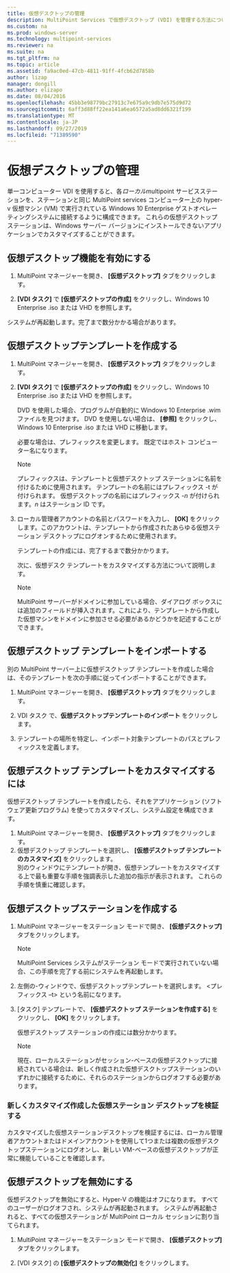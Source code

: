 ```yaml
---
title: 仮想デスクトップの管理
description: MultiPoint Services で仮想デスクトップ (VDI) を管理する方法について説明します。
ms.custom: na
ms.prod: windows-server
ms.technology: multipoint-services
ms.reviewer: na
ms.suite: na
ms.tgt_pltfrm: na
ms.topic: article
ms.assetid: fa9ac0ed-47cb-4811-91ff-4fcb62d7858b
author: lizap
manager: dongill
ms.author: elizapo
ms.date: 08/04/2016
ms.openlocfilehash: 45bb3e98779bc27913c7e675a9c9db7e575d9d72
ms.sourcegitcommit: 6aff3d88ff22ea141a6ea6572a5ad8dd6321f199
ms.translationtype: MT
ms.contentlocale: ja-JP
ms.lasthandoff: 09/27/2019
ms.locfileid: "71389590"
---
```

# <a name="manage-virtual-desktops"></a>仮想デスクトップの管理
単一コンピューター VDI を使用すると、各*ローカル*multipoint サービスステーションを、ステーションと同じ MultiPoint services コンピューター上の hyper-v 仮想マシン (VM) で実行されている Windows 10 Enterprise ゲストオペレーティングシステムに接続するように構成できます。 これらの仮想デスクトップ ステーションは、Windows サーバー バージョンにインストールできないアプリケーションでカスタマイズすることができます。  
  
## <a name="enable-the-virtual-desktop-feature"></a>仮想デスクトップ機能を有効にする  
  
1.  MultiPoint マネージャーを開き、 **[仮想デスクトップ]** タブをクリックします。  
  
2.  **[VDI タスク]** で **[仮想デスクトップの作成]** をクリックし、Windows 10 Enterprise .iso または VHD を参照します。  
  
システムが再起動します。完了まで数分かかる場合があります。  
  
## <a name="create-a-virtual-desktop-template"></a>仮想デスクトップテンプレートを作成する  
  
1.  MultiPoint マネージャーを開き、 **[仮想デスクトップ]** タブをクリックします。  
  
2.  **[VDI タスク]** で **[仮想デスクトップの作成]** をクリックし、Windows 10 Enterprise .iso または VHD を参照します。  
  
    DVD を使用した場合、プログラムが自動的に Windows 10 Enterprise .wim ファイルを見つけます。 DVD を使用しない場合は、 **[参照]** をクリックし、Windows 10 Enterprise .iso または VHD に移動します。  
  
    必要な場合は、プレフィックスを変更します。 既定ではホスト コンピューター名になります。  
  
    > [!NOTE]  
    > プレフィックスは、テンプレートと仮想デスクトップ ステーションに名前を付けるために使用されます。 テンプレートの名前にはプレフィックス \-t が付けられます。 仮想デスクトップの名前にはプレフィックス \-*n* が付けられます。*n* はステーション ID です。  
  
4.  ローカル管理者アカウントの名前とパスワードを入力し、 **[OK]** をクリックします。このアカウントは、テンプレートから作成されたあらゆる仮想ステーション デスクトップにログオンするために使用されます。  
  
    テンプレートの作成には、完了するまで数分かかります。  
      
    次に、仮想デスク テンプレートをカスタマイズする方法について説明します。  
      
    > [!NOTE]  
    > MultiPoint サーバーがドメインに参加している場合、ダイアログ ボックスには追加のフィールドが挿入されます。これにより、テンプレートから作成した仮想マシンをドメインに参加させる必要があるかどうかを記述することができます。   
  
## <a name="import-a-virtual-desktop-template"></a>仮想デスクトップ テンプレートをインポートする  
別の MultiPoint サーバー上に仮想デスクトップ テンプレートを作成した場合は、そのテンプレートを次の手順に従ってインポートすることができます。  

1.  MultiPoint マネージャーを開き、 **[仮想デスクトップ]** タブをクリックします。  
  
2.  VDI タスク で、**仮想デスクトップテンプレートのインポート** をクリックします。  
  
3.  テンプレートの場所を特定し、インポート対象テンプレートのパスとプレフィックスを定義します。  
  
## <a name="customize-the-virtual-desktop-template"></a>仮想デスクトップ テンプレートをカスタマイズするには  
仮想デスクトップ テンプレートを作成したら、それをアプリケーション (ソフトウェア更新プログラム) を使ってカスタマイズし、システム設定を構成できます。   

1. MultiPoint マネージャーを開き、 **[仮想デスクトップ]** タブをクリックします。  
2. 仮想デスクトップ テンプレートを選択し、 **[仮想デスクトップ テンプレートのカスタマイズ]** をクリックします。  
別のウィンドウにテンプレートが開き、仮想テンプレートをカスタマイズする上で最も重要な手順を強調表示した追加の指示が表示されます。 これらの手順を慎重に確認します。  
  
## <a name="create-virtual-desktop-stations"></a>仮想デスクトップステーションを作成する  
  
1.  MultiPoint マネージャーをステーション モードで開き、 **[仮想デスクトップ]** タブをクリックします。  
  
    > [!NOTE]  
    > MultiPoint Services システムがステーション モードで実行されていない場合、この手順を完了する前にシステムを再起動します。  
  
2.  左側の\-ウィンドウで、仮想デスクトップテンプレートを選択します。 <プレフィックス –t> という名前になります。  
  
3.  [タスク] テンプレートで、 **[仮想デスクトップ ステーションを作成する]** をクリックし、 **[OK]** をクリックします。  
  
    仮想デスクトップ ステーションの作成には数分かかります。  
  
    > [!NOTE]  
    > 現在、ローカルステーションがセッション\-ベースの仮想デスクトップに接続されている場合は、新しく作成された仮想デスクトップステーションのいずれかに接続するために、それらのステーションからログオフする必要があります。  
  
### <a name="validate-the-newly-created-customized-virtual-station-desktops"></a>新しくカスタマイズ作成した仮想ステーション デスクトップを検証する  
  
カスタマイズした仮想ステーションデスクトップを検証するには、ローカル管理者アカウントまたはドメインアカウントを使用して1つまたは複数の仮想デスクトップステーションにログオンし、新しい VM\-ベースの仮想デスクトップが正常に機能していることを確認します。  
  
## <a name="disable-virtual-desktops"></a>仮想デスクトップを無効にする  
  
仮想デスクトップを無効にすると、Hyper-V の機能はオフになります。 すべてのユーザーがログオフされ、システムが再起動されます。 システムが再起動されると、すべての仮想ステーションが MultiPoint ローカル セッションに割り当てられます。  

1. MultiPoint マネージャーをステーション モードで開き、 **[仮想デスクトップ]** タブをクリックします。  
  
2. [VDI タスク] の **[仮想デスクトップの無効化]** をクリックします。 